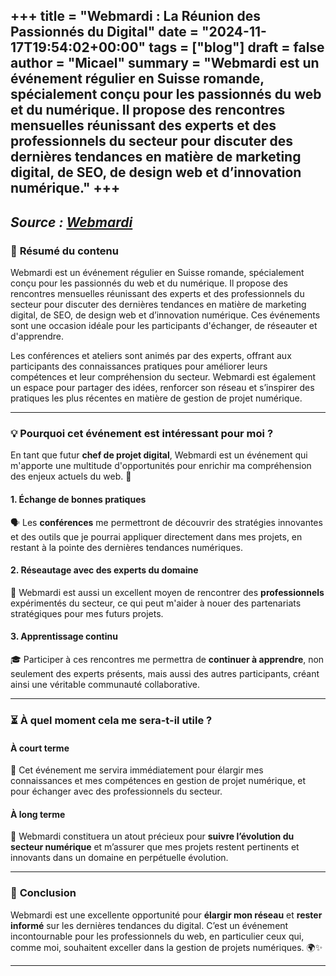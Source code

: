 +++
title = "Webmardi : La Réunion des Passionnés du Digital"
date = "2024-11-17T19:54:02+00:00"
tags = ["blog"]
draft = false
author = "Micael"
summary = "Webmardi est un événement régulier en Suisse romande, spécialement conçu pour les passionnés du web et du numérique. Il propose des rencontres mensuelles réunissant des experts et des professionnels du secteur pour discuter des dernières tendances en matière de marketing digital, de SEO, de design web et d’innovation numérique."
+++
---
_Source : [Webmardi](https://webmardi.ch)_  
---

### 📝 **Résumé du contenu**  
Webmardi est un événement régulier en Suisse romande, spécialement conçu pour les passionnés du web et du numérique. Il propose des rencontres mensuelles réunissant des experts et des professionnels du secteur pour discuter des dernières tendances en matière de marketing digital, de SEO, de design web et d’innovation numérique. Ces événements sont une occasion idéale pour les participants d'échanger, de réseauter et d'apprendre.  

Les conférences et ateliers sont animés par des experts, offrant aux participants des connaissances pratiques pour améliorer leurs compétences et leur compréhension du secteur. Webmardi est également un espace pour partager des idées, renforcer son réseau et s’inspirer des pratiques les plus récentes en matière de gestion de projet numérique.  

---

### 💡 **Pourquoi cet événement est intéressant pour moi ?**  
En tant que futur **chef de projet digital**, Webmardi est un événement qui m'apporte une multitude d'opportunités pour enrichir ma compréhension des enjeux actuels du web. 🚀  

#### 1. **Échange de bonnes pratiques**  
🗣️ Les **conférences** me permettront de découvrir des stratégies innovantes et des outils que je pourrai appliquer directement dans mes projets, en restant à la pointe des dernières tendances numériques.  

#### 2. **Réseautage avec des experts du domaine**  
🤝 Webmardi est aussi un excellent moyen de rencontrer des **professionnels** expérimentés du secteur, ce qui peut m'aider à nouer des partenariats stratégiques pour mes futurs projets.  

#### 3. **Apprentissage continu**  
🎓 Participer à ces rencontres me permettra de **continuer à apprendre**, non seulement des experts présents, mais aussi des autres participants, créant ainsi une véritable communauté collaborative.  

---

### ⏳ **À quel moment cela me sera-t-il utile ?**  

#### **À court terme**  
📅 Cet événement me servira immédiatement pour élargir mes connaissances et mes compétences en gestion de projet numérique, et pour échanger avec des professionnels du secteur.  

#### **À long terme**  
🌟 Webmardi constituera un atout précieux pour **suivre l’évolution du secteur numérique** et m’assurer que mes projets restent pertinents et innovants dans un domaine en perpétuelle évolution.  

---

### 🌱 **Conclusion**  
Webmardi est une excellente opportunité pour **élargir mon réseau** et **rester informé** sur les dernières tendances du digital. C’est un événement incontournable pour les professionnels du web, en particulier ceux qui, comme moi, souhaitent exceller dans la gestion de projets numériques. 🌍✨  

---